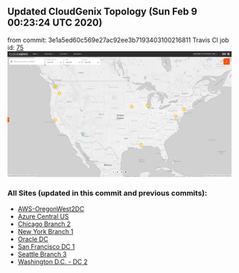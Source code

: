 ## Updated CloudGenix Topology (Sun Feb  9 00:23:24 UTC 2020)
from commit: 3e1a5ed60c569e27ac92ee3b7193403100216811 
Travis CI job id: [75](https://travis-ci.com/ebob9/travis-sandbox/builds/148063845)
<img alt="Map Image" src="map.png?raw=1" width="1110">

### All Sites (updated in this commit and previous commits):

<ul>
<li><A href="AWS-OregonWest2DC/README.md">AWS-OregonWest2DC</A>
<li><A href="Azure Central US/README.md">Azure Central US</A>
<li><A href="Chicago Branch 2/README.md">Chicago Branch 2</A>
<li><A href="New York Branch 1/README.md">New York Branch 1</A>
<li><A href="Oracle DC/README.md">Oracle DC</A>
<li><A href="San Francisco DC 1/README.md">San Francisco DC 1</A>
<li><A href="Seattle Branch 3/README.md">Seattle Branch 3</A>
<li><A href="Washington D.C. - DC 2/README.md">Washington D.C. - DC 2</A>

